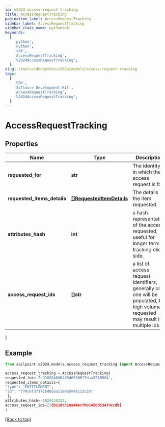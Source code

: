```yaml
---
id: v2024-access-request-tracking
title: AccessRequestTracking
pagination_label: AccessRequestTracking
sidebar_label: AccessRequestTracking
sidebar_class_name: pythonsdk
keywords:
  [
    'python',
    'Python',
    'sdk',
    'AccessRequestTracking',
    'V2024AccessRequestTracking',
  ]
slug: /tools/sdk/python/v2024/models/access-request-tracking
tags:
  [
    'SDK',
    'Software Development Kit',
    'AccessRequestTracking',
    'V2024AccessRequestTracking',
  ]
---
```


# AccessRequestTracking

## Properties

| Name | Type | Description | Notes |
| --- | --- | --- | --- |
| **requested_for** | **str** | The identity id in which the access request is for. | [optional] |
| **requested_items_details** | [**[]RequestedItemDetails**](requested-item-details) | The details of the item requested. | [optional] |
| **attributes_hash** | **int** | a hash representation of the access requested, useful for longer term tracking client side. | [optional] |
| **access_request_ids** | **[]str** | a list of access request identifiers, generally only one will be populated, but high volume requested may result in multiple ids. | [optional] |

}

## Example

```python
from sailpoint.v2024.models.access_request_tracking import AccessRequestTracking

access_request_tracking = AccessRequestTracking(
requested_for='2c918084660f45d6016617daa9210584',
requested_items_details={
"type": "ENTITLEMENT",
"id": "779c6fd7171540bba1184e5946112c28"
 },
attributes_hash=-1928438224,
access_request_ids=[5d3118c518a44ec7805450d53479ccdb]
)

```

[[Back to top]](#)
